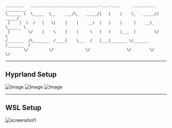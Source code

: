 ```
________   ______________________________.___.____     ___________ _________
\______ \  \_____  \__    ___/\_   _____/|   |    |    \_   _____//   _____/
 |    |  \  /   |   \|    |    |    __)  |   |    |     |    __)_ \_____  \ 
 |    `   \/    |    \    |    |     \   |   |    |___  |        \/        \
/_______  /\_______  /____|    \___  /   |___|_______ \/_______  /_______  /
        \/         \/              \/                \/        \/        \/ 
```

---

## Hyprland Setup
![Image](https://github.com/user-attachments/assets/d52b1005-2a74-4a51-8c75-c9adc516a289)
![Image](https://github.com/user-attachments/assets/1eb961d9-cc26-4c2c-afca-26018ad55898)
![Image](https://github.com/user-attachments/assets/d7b13e06-ed89-4bee-97c8-84bd7a465f18)

---

## WSL Setup
![screenshot1](https://github.com/h1ne/dotfiles/assets/130957043/598373f3-c7be-4d05-a373-7aa8da736a30)
